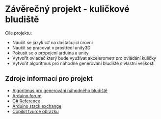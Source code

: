 # Závěrečný projekt - kuličkové bludiště
Cíle projektu: 
  - Naučit se jazyk c# na dostačující úrovni
  - Naučit se pracovat v prostředí unity3D
  - Pokusit se o propojení arduina a unity
  - Vytvořit ovladač který bude využívat akcelerometr pro ovládání kuličky
  - Vytvořit algoritmus pro náhodné generování bludiště s vlastní velikostí

## Zdroje informací pro projekt
  - [Algoritmus pro generování náhodného bludiště]
  - [Arduino forum]
  - [C# Reference]
  - [Arduino stack exchange]
  - [Copilot tvurce obrazku]

[Algoritmus pro generování náhodného bludiště]:https://en.wikipedia.org/wiki/Depth-first_search
[Arduino forum]:https://forum.arduino.cc/
[C# Reference]:https://learn.microsoft.com/en-us/dotnet/csharp/language-reference/
[Arduino stack exchange]:https://arduino.stackexchange.com/
[Copilot tvurce obrazku]:https://copilot.microsoft.com/images/create
